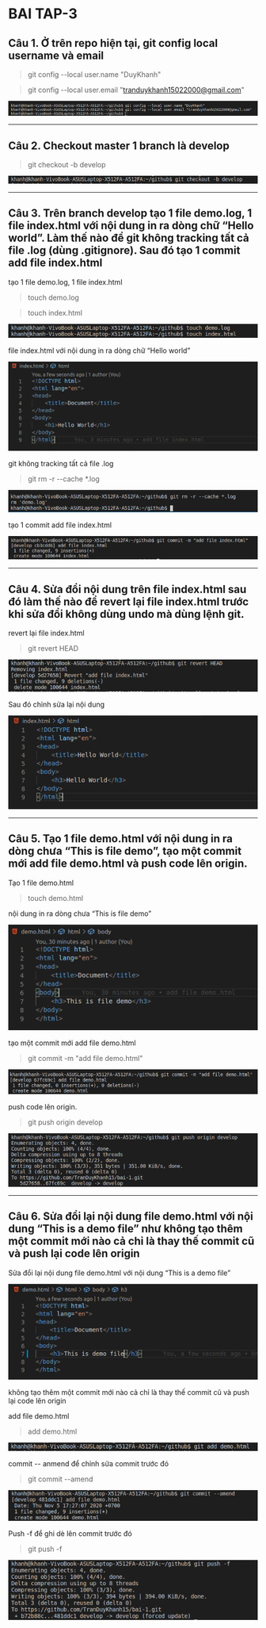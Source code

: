 # BAI TAP-3

## Câu 1. Ở trên repo hiện tại, git config local username và email

> git config --local user.name "DuyKhanh"

> git config --local user.email "tranduykhanh15022000@gmail.com"

![alt](./img/baitap3_1.png)

*** 

## Câu 2. Checkout master 1 branch là develop

> git checkout -b develop

![alt](./img/baitap3_15.png)

***

## Câu 3. Trên branch develop tạo 1 file demo.log, 1 file index.html với nội dung in ra dòng chữ “Hello world”. Làm thế nào để git không tracking tất cả file .log (dùng .gitignore). Sau đó tạo 1 commit add file index.html

tạo 1 file demo.log, 1 file index.html

> touch demo.log

> touch index.html

![alt](./img/baitap3_16.png)

file index.html với nội dung in ra dòng chữ “Hello world”

![alt](./img/baitap3_5.png)

git không tracking tất cả file .log

> git rm -r --cache *.log

![alt](./img/baitap3_2.png)

tạo 1 commit add file index.html

![alt](./img/baitap3_4.png)

***

## Câu 4. Sửa đổi nội dung trên file index.html sau đó làm thế nào để revert lại file index.html trước khi sửa đổi không dùng undo mà dùng lệnh git. 

revert lại file index.html

> git revert HEAD 

![alt](./img/baitap3_7.png)

Sau đó chỉnh sửa lại nội dung

![alt](./img/baitap3_22.png)

***

## Câu 5. Tạo 1 file demo.html với nội dung in ra dòng chưa “This is file demo”, tạo một commit mới add file demo.html và push code lên origin.

Tạo 1 file demo.html

> touch demo.html

nội dung in ra dòng chưa “This is file demo”

![alt](./img/baitap3_17.png)

tạo một commit mới add file demo.html

> git commit -m "add file demo.html"

![alt](./img/baitap3_8.png)

push code lên origin.

> git push origin develop

![alt](./img/baitap3_9.png)

***

## Câu 6. Sửa đổi lại nội dung file demo.html với nội dung “This is a demo file” như không tạo thêm một commit mới nào cả chỉ là thay thế commit cũ và push lại code lên origin

Sửa đổi lại nội dung file demo.html với nội dung “This is a demo file”

![alt](./img/baitap3_18.png)

không tạo thêm một commit mới nào cả chỉ là thay thế commit cũ và push lại code lên origin

add file demo.html 

> add demo.html

![alt](./img/baitap3_19.png)

commit -- anmend để chỉnh sửa commit trước đó

> git commit --amend

![alt](./img/baitap3_20.png)

Push -f để ghi dè lên commit trước đó

> git push -f 

![alt](./img/baitap3_21.png)
